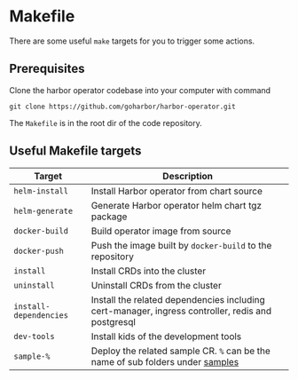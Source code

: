 # Makefile

There are some useful `make` targets for you to trigger some actions.


## Prerequisites

Clone the harbor operator codebase into your computer with command

```shell
git clone https://github.com/goharbor/harbor-operator.git
```
The `Makefile` is in the root dir of the code repository.

## Useful Makefile targets

|     Target     |      Description      |
|----------------|-----------------------|
| `helm-install` | Install Harbor operator from chart source |
| `helm-generate`| Generate Harbor operator helm chart tgz package |
| `docker-build` | Build operator image from source |
| `docker-push`  | Push the image built by `docker-build` to the repository |
| `install`      | Install CRDs into the cluster |
| `uninstall`    | Uninstall CRDs from the cluster |
| `install-dependencies` | Install the related dependencies including cert-manager, ingress controller, redis and postgresql |
| `dev-tools`    | Install kids of the development tools |
| `sample-% `    | Deploy the related sample CR. `%` can be the name of sub folders under [samples](../config/samples) |

